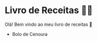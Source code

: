# Livro de Receitas :woman_cook:

Olá! Bem vindo ao meu livro de receitas :open_book:

- Bolo de Cenoura